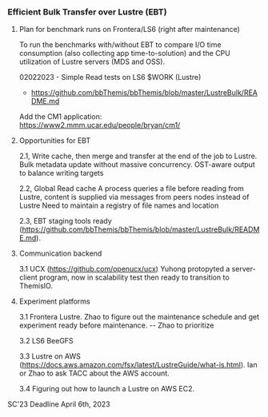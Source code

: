 ### Efficient Bulk Transfer over Lustre (EBT)

1. Plan for benchmark runs on Frontera/LS6 (right after maintenance)

	To run the benchmarks with/without EBT to compare I/O time consumption (also collecting app time-to-solution) and the CPU utilization of Lustre servers (MDS and OSS).

	02022023 - Simple Read tests on LS6 $WORK (Lustre)
	- https://github.com/bbThemis/bbThemis/blob/master/LustreBulk/README.md

	Add the CM1 application: https://www2.mmm.ucar.edu/people/bryan/cm1/

2. Opportunities for EBT

	2.1, Write cache, then merge and transfer at the end of the job to Lustre. 
		 Bulk metadata update without massive concurrency.
		 OST-aware output to balance writing targets

	2.2, Global Read cache
		 A process queries a file before reading from Lustre, content is supplied via messages from peers nodes instead of Lustre
		 Need to maintain a registry of file names and location

	2.3, EBT staging tools ready (https://github.com/bbThemis/bbThemis/blob/master/LustreBulk/README.md). 

3. Communication backend

	3.1 UCX (https://github.com/openucx/ucx)
		Yuhong protopyted a server-client program, now in scalability test then ready to transition to ThemisIO.


4. Experiment platforms

	3.1 Frontera Lustre. Zhao to figure out the maintenance schedule and get experiment ready before maintenance. -- Zhao to prioritize

	3.2 LS6 BeeGFS

	3.3 Lustre on AWS (https://docs.aws.amazon.com/fsx/latest/LustreGuide/what-is.html). Ian or Zhao to ask TACC about the AWS account.

	3.4 Figuring out how to launch a Lustre on AWS EC2. 

SC'23 Deadline April 6th, 2023
